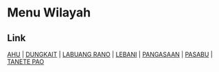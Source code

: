# Menu Wilayah

## Link

[AHU](https://github.com/gigit-pemilu/pemilu-2024-76-sulawesi-barat/tree/main/pileg-dpr/hitung-suara/sub/76-sulawesi-barat/sub/02-mamuju/sub/13-tapalang-barat/sub/2007-ahu)
 | 
[DUNGKAIT](https://github.com/gigit-pemilu/pemilu-2024-76-sulawesi-barat/tree/main/pileg-dpr/hitung-suara/sub/76-sulawesi-barat/sub/02-mamuju/sub/13-tapalang-barat/sub/2001-dungkait)
 | 
[LABUANG RANO](https://github.com/gigit-pemilu/pemilu-2024-76-sulawesi-barat/tree/main/pileg-dpr/hitung-suara/sub/76-sulawesi-barat/sub/02-mamuju/sub/13-tapalang-barat/sub/2003-labuang-rano)
 | 
[LEBANI](https://github.com/gigit-pemilu/pemilu-2024-76-sulawesi-barat/tree/main/pileg-dpr/hitung-suara/sub/76-sulawesi-barat/sub/02-mamuju/sub/13-tapalang-barat/sub/2002-lebani)
 | 
[PANGASAAN](https://github.com/gigit-pemilu/pemilu-2024-76-sulawesi-barat/tree/main/pileg-dpr/hitung-suara/sub/76-sulawesi-barat/sub/02-mamuju/sub/13-tapalang-barat/sub/2006-pangasaan)
 | 
[PASABU](https://github.com/gigit-pemilu/pemilu-2024-76-sulawesi-barat/tree/main/pileg-dpr/hitung-suara/sub/76-sulawesi-barat/sub/02-mamuju/sub/13-tapalang-barat/sub/2004-pasabu)
 | 
[TANETE PAO](https://github.com/gigit-pemilu/pemilu-2024-76-sulawesi-barat/tree/main/pileg-dpr/hitung-suara/sub/76-sulawesi-barat/sub/02-mamuju/sub/13-tapalang-barat/sub/2005-tanete-pao)

